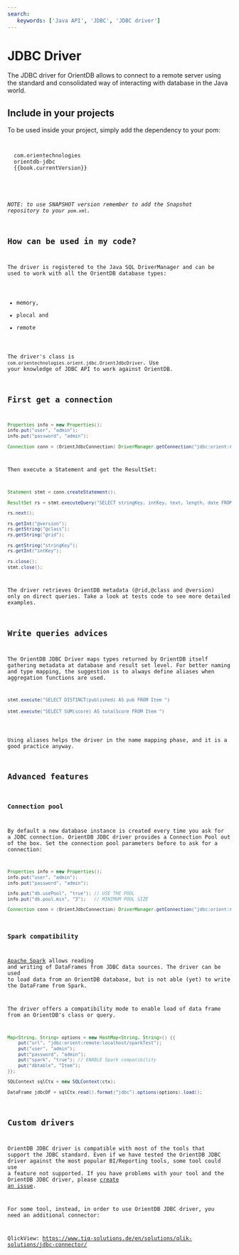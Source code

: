 ```yaml
---
search:
   keywords: ['Java API', 'JDBC', 'JDBC driver']
---
```


# JDBC Driver

The JDBC driver for OrientDB allows to connect to a remote server using the standard and consolidated way of interacting with database in the Java world.

## Include in your projects

To be used inside your project, simply add the dependency to your pom:

<pre><code class="lang-xml">
<dependency>
  <groupId>com.orientechnologies</groupId>
  <artifactId>orientdb-jdbc</artifactId>
  <version>{{book.currentVersion}}</version>
</dependency>
</pre>

_NOTE: to use SNAPSHOT version remember to add the Snapshot repository to your ```pom.xml```._

## How can be used in my code?

The driver is registered to the Java SQL DriverManager and can be used to work with all the OrientDB database types:
- memory,
- plocal and
- remote

The driver's class is ```com.orientechnologies.orient.jdbc.OrientJdbcDriver```. Use your knowledge of JDBC API to work against OrientDB.

## First get a connection

```java
Properties info = new Properties();
info.put("user", "admin");
info.put("password", "admin");

Connection conn = (OrientJdbcConnection) DriverManager.getConnection("jdbc:orient:remote:localhost/test", info);
```

Then execute a Statement and get the ResultSet:

```java
Statement stmt = conn.createStatement();

ResultSet rs = stmt.executeQuery("SELECT stringKey, intKey, text, length, date FROM Item");

rs.next();

rs.getInt("@version");
rs.getString("@class");
rs.getString("@rid");

rs.getString("stringKey");
rs.getInt("intKey");

rs.close();
stmt.close();
```

The driver retrieves OrientDB metadata (@rid,@class and @version) only on direct queries. Take a look at tests code to see more detailed examples.

## Write queries advices

The OrientDB JDBC Driver maps types returned by OrientDB itself gathering metadata at database and result set level. For better naming and type mapping, the suggestion is to always define aliases when aggregation functions are used.
 
```java
stmt.execute("SELECT DISTINCT(published) AS pub FROM Item ")
 
stmt.execute("SELECT SUM(score) AS totalScore FROM Item ")
 
```

Using aliases helps the driver in the name mapping phase, and it is a good practice anyway.

## Advanced features

### Connection pool
By default a new database instance is created every time you ask for a JDBC connection. OrientDB JDBC driver provides a Connection Pool out of the box. Set the connection pool parameters before to ask for a connection:

```java
Properties info = new Properties();
info.put("user", "admin");
info.put("password", "admin");

info.put("db.usePool", "true"); // USE THE POOL
info.put("db.pool.min", "3");   // MINIMUM POOL SIZE

Connection conn = (OrientJdbcConnection) DriverManager.getConnection("jdbc:orient:remote:localhost/test", info);
```

### Spark compatibility

[Apache Spark](http://spark.apache.org/) allows reading and writing of DataFrames from JDBC data sources. 
The driver can be used to load data from an OrientDB database, but is not able (yet) to write the DataFrame from Spark.
 
The driver offers a compatibility mode to enable load of data frame from an OrientDB's class or query. 

```java
Map<String, String> options = new HashMap<String, String>() {{
    put("url", "jdbc:orient:remote:localhost/sparkTest");
    put("user", "admin");
    put("password", "admin");
    put("spark", "true"); // ENABLE Spark compatibility
    put("dbtable", "Item");
}};

SQLContext sqlCtx = new SQLContext(ctx);

DataFrame jdbcDF = sqlCtx.read().format("jdbc").options(options).load();
```


## Custom drivers

OrientDB JDBC driver is compatible with most of the tools that support the JDBC standard. Even if we have tested the OrientDB JDBC driver against the most popular BI/Reporting tools, some tool could use a feature not supported. If you have problems with your tool and the OrientDB JDBC driver, please [create an issue](https://github.com/orientechnologies/orientdb/issues?q=is%3Aopen+is%3Aissue).

For some tool, instead, in order to use OrientDB JDBC driver, you need an additional connector:

QlickView: https://www.tiq-solutions.de/en/solutions/qlik-solutions/jdbc-connector/

